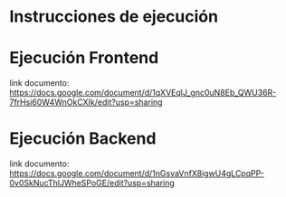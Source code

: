 # Instrucciones de ejecución

# Ejecución Frontend
link documento: https://docs.google.com/document/d/1qXVEqlJ_gnc0uN8Eb_QWU36R-7frHsi60W4WnOkCXIk/edit?usp=sharing

# Ejecución Backend
link documento: https://docs.google.com/document/d/1nGsvaVnfX8igwU4gLCpqPP-0v0SkNucThlJWheSPoGE/edit?usp=sharing
